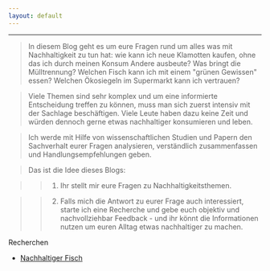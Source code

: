 ```yaml
---
layout: default
---
```

***





>In diesem Blog geht es um eure Fragen rund um alles was mit Nachhaltigkeit zu tun hat: 
wie kann ich neue Klamotten kaufen, ohne das ich durch meinen Konsum Andere ausbeute?
Was bringt die Mülltrennung?
Welchen Fisch kann ich  mit einem "grünen Gewissen" essen?
Welchen Ökosiegeln im Supermarkt kann ich vertrauen?

	

>Viele Themen sind sehr komplex und um eine informierte Entscheidung treffen zu können, muss man sich zuerst intensiv mit der Sachlage beschäftigen.
Viele Leute haben dazu keine Zeit und würden dennoch gerne etwas nachhaltiger konsumieren und leben. 

>Ich werde mit Hilfe von wissenschaftlichen Studien und Papern den Sachverhalt eurer Fragen analysieren, verständlich zusammenfassen und Handlungsempfehlungen geben.


>Das ist die Idee dieses Blogs:

>> 1. Ihr stellt mir eure Fragen zu Nachhaltigkeitsthemen.

>> 2. Falls mich die Antwort zu eurer Frage auch interessiert, starte ich eine Recherche und gebe euch objektiv und nachvollziehbar Feedback - 
und ihr könnt die Informationen nutzen um euren Alltag etwas nachhaltiger zu machen.









Recherchen

- [Nachhaltiger Fisch](/fish/fishblog.html)

<!-- [Nachhaltige Kleidung](/clothes/clothes.html) -->

